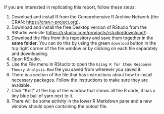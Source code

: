 If you are interested in replicating this report, follow these steps:

1) Download and install R from the Comprehensive R Archive Network (the CRAN: https://cran.r-project.org).
2) Download and install the free Desktop version of RStudio from the RStudio website (https://rstudio.com/products/rstudio/download/).
3) Download the files from this repository and save them together in the **same folder**. You can do this by using the green `download` button in the top right corner of the file window or by clicking on each file separately and downloading.  
4) Open RStudio.
6) Use the File menu in RStudio to open the `Using R for Item Response Theory Analysis.Rmd` file you saved from wherever you saved it. 
7) There is a section of the file that has instructions about how to install necessary packages. Follow the instructions to make sure they are available.
8) Click "Knit" at the top of the window that shows all the R code, it has a tiny blue ball of yarn next to it.
8) There will be some activity in the lower R Markdown pane and a new window should open containing the outout file.

